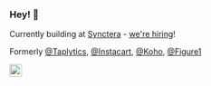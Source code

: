 ### Hey! 👋

Currently building at [Synctera](https://synctera.com/) - [we're hiring](https://www.synctera.com/jobs)!

Formerly [@Taplytics](https://taplytics.com/), [@Instacart](https://news.instacart.com/), [@Koho](https://www.koho.ca/), [@Figure1](https://www.figure1.com/)

<a href="https://www.linkedin.com/in/seanhildebrand/">
  <img width="22px" src="https://cdn.jsdelivr.net/npm/simple-icons@v3/icons/linkedin.svg" />
</a>
